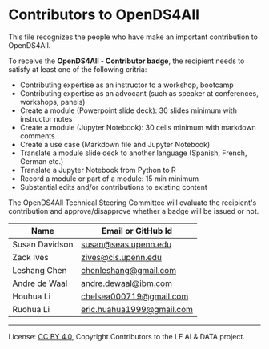 <!-- SPDX-License-Identifier: CC-BY-4.0 -->
<!-- Copyright Contributors to the LF AI & DATA OpenDS4All project 2021. -->

# Contributors to OpenDS4All

This file recognizes the people who have make an important contribution to OpenDS4All.

To receive the **OpenDS4All - Contributor badge**, the recipient needs to satisfy at least one of the following critria:
- Contributing expertise as an instructor to a workshop, bootcamp 
- Contributing expertise as an advocant (such as speaker at conferences, workshops, panels) 
- Create a module (Powerpoint slide deck): 30 slides minimum with instructor notes 
- Create a module (Jupyter Notebook): 30 cells minimum with markdown comments 
- Create a use case (Markdown file and Jupyter Notebook)   
- Translate a module slide deck to another language (Spanish, French, German etc.)      
- Translate a Jupyter Notebook from Python to R 
- Record a module or part of a module: 15 min minimum 
- Substantial edits and/or contributions to existing content 

The OpenDS4All Technical Steering Committee will evaluate the recipient's contribution and approve/disapprove whether a badge will be issued or not.

| Name           | Email or GitHub Id |
| -------------- | -----------------
| Susan Davidson | susan@seas.upenn.edu  |
| Zack Ives | zives@cis.upenn.edu  |
| Leshang Chen | chenleshang@gmail.com  |
| Andre de Waal | andre.dewaal@ibm.com |
| Houhua Li | chelsea000719@gmail.com |
| Ruohua Li | eric.huahua1999@gmail.com |

----
License: [CC BY 4.0](https://creativecommons.org/licenses/by/4.0/),
Copyright Contributors to the LF AI & DATA project.
